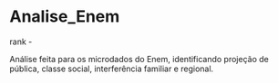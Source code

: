 # Analise_Enem
rank -

Análise feita para os microdados do Enem, identificando projeção de pública, classe social, interferência familiar e regional.
